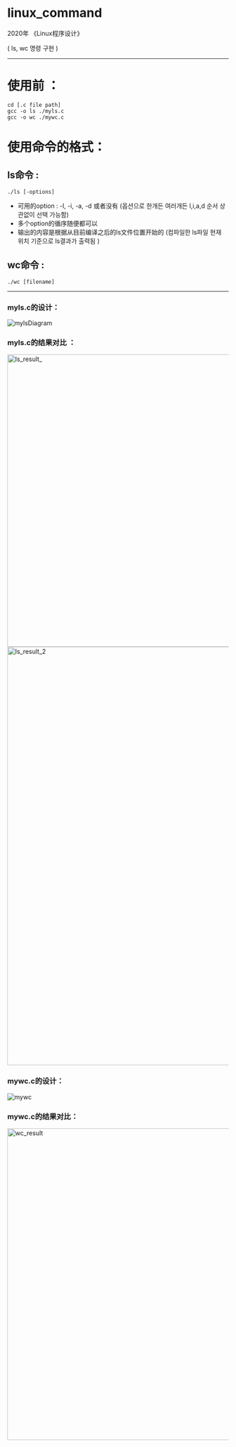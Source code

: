 # linux_command
2020年 《Linux程序设计》

( ls, wc 명령 구현 )

---
# 使用前 ：
``` 
cd [.c file path]
gcc -o ls ./myls.c
gcc -o wc ./mywc.c
```

# 使用命令的格式：
## ls命令 :
```
./ls [-options]
```
* 可用的option : -l, -i, -a, -d 或者没有 (옵션으로 한개든 여러개든 l,i,a,d 순서 상관없이 선택 가능함)
* 多个option的循序随便都可以
* 输出的内容是根据从目前编译之后的ls文件位置开始的 (컴파일한 ls파일 현재 위치 기준으로 ls결과가 출력됨 )

## wc命令 :
```
./wc [filename]
```
---
### myls.c的设计：
![mylsDiagram](https://user-images.githubusercontent.com/44460142/80183518-ee781780-8643-11ea-8cbd-346318fc2ffa.jpg)

### myls.c的结果对比 ：
<img width="666" alt="ls_result_" src="https://user-images.githubusercontent.com/44460142/80183520-ef10ae00-8643-11ea-9aae-92dfb1a6674a.png">

<img width="953" alt="ls_result_2" src="https://user-images.githubusercontent.com/44460142/80183515-ec15bd80-8643-11ea-8323-342a3fe241ce.png">

### mywc.c的设计：
![mywc](https://user-images.githubusercontent.com/44460142/80183508-ea4bfa00-8643-11ea-9b93-77a82086a98e.jpg)

### mywc.c的结果对比：
<img width="710" alt="wc_result" src="https://user-images.githubusercontent.com/44460142/80183528-f20b9e80-8643-11ea-9df4-5afbdb503b5a.png">
